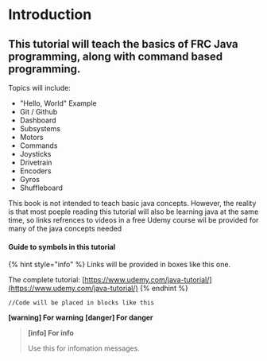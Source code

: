 # Introduction

## This tutorial will teach the basics of FRC Java programming, along with command based programming.

Topics will include:

* "Hello, World" Example
* Git / Github
* Dashboard
* Subsystems
* Motors
* Commands
* Joysticks
* Drivetrain
* Encoders
* Gyros
* Shuffleboard

This book is not intended to teach basic java concepts. However, the reality is that most poeple reading this tutorial will also be learning java at the same time, so links refrences to videos in a free Udemy course wil be provided for many of the java concepts needed

#### Guide to symbols in this tutorial

{% hint style="info" %}
Links will be provided in boxes like this one.

The complete tutorial: [https://www.udemy.com/java-tutorial/](https://www.udemy.com/java-tutorial/)
{% endhint %}

```text
//Code will be placed in blocks like this
```
**[warning] For warning**
**[danger] For danger**
> **[info] For info**
>
> Use this for infomation messages.

